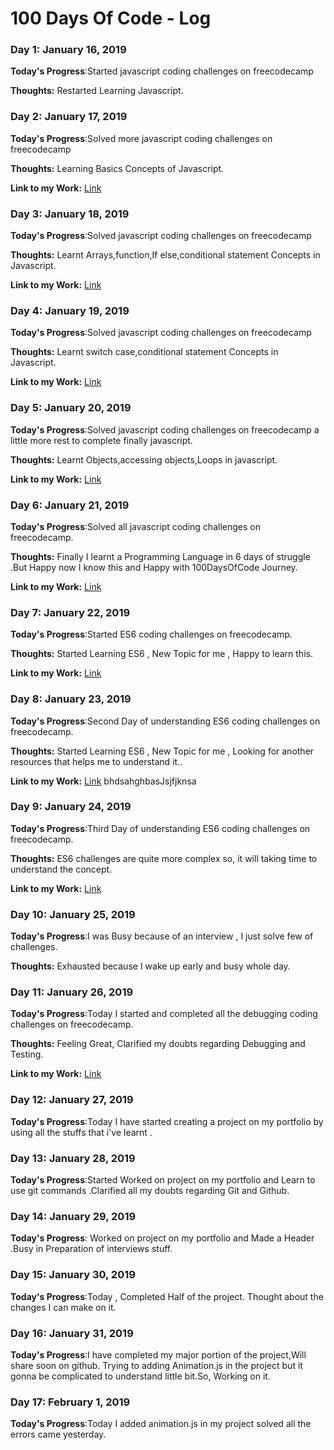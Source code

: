 # 100 Days Of Code - Log

### Day 1: January 16, 2019 

**Today's Progress**:Started javascript coding challenges on freecodecamp

**Thoughts:** Restarted Learning Javascript.

### Day 2: January 17, 2019 

**Today's Progress**:Solved more javascript coding challenges on freecodecamp

**Thoughts:**  Learning  Basics Concepts of Javascript.

**Link to my Work:** [Link](https://www.freecodecamp.org/manpreetgujral9)

### Day 3: January 18, 2019 

**Today's Progress**:Solved javascript coding challenges on freecodecamp

**Thoughts:**  Learnt Arrays,function,If else,conditional statement Concepts in Javascript.

**Link to my Work:** [Link](https://www.freecodecamp.org/manpreetgujral9)

### Day 4: January 19, 2019 

**Today's Progress**:Solved javascript coding challenges on freecodecamp

**Thoughts:**  Learnt switch case,conditional statement Concepts in Javascript.

**Link to my Work:** [Link](https://www.freecodecamp.org/manpreetgujral9)

### Day 5: January 20, 2019 

**Today's Progress**:Solved javascript coding challenges on freecodecamp a little more rest to complete finally javascript.

**Thoughts:**  Learnt Objects,accessing objects,Loops in javascript.

**Link to my Work:** [Link](https://www.freecodecamp.org/manpreetgujral9)

### Day 6: January 21, 2019 

**Today's Progress**:Solved all javascript coding challenges on freecodecamp.

**Thoughts:**  Finally I learnt a Programming Language in 6 days of struggle .But Happy now I know this and Happy with 100DaysOfCode Journey. 

**Link to my Work:** [Link](https://www.freecodecamp.org/manpreetgujral9)

### Day 7: January 22, 2019 

**Today's Progress**:Started ES6 coding challenges on freecodecamp.

**Thoughts:**  Started Learning ES6 , New Topic for me , Happy to learn this. 

**Link to my Work:** [Link](https://www.freecodecamp.org/manpreetgujral9)

### Day 8: January 23, 2019 

**Today's Progress**:Second Day of understanding ES6 coding challenges on freecodecamp.

**Thoughts:**  Started Learning ES6 , New Topic for me , Looking for another resources that helps me to understand it.. 

**Link to my Work:** [Link](https://www.freecodecamp.org/manpreetgujral9)
bhdsahghbasJsjfjknsa 

### Day 9: January 24, 2019 

**Today's Progress**:Third Day of understanding ES6 coding challenges on freecodecamp.

**Thoughts:** ES6 challenges are quite more complex so, it will taking time to understand the concept.

**Link to my Work:** [Link](https://www.freecodecamp.org/manpreetgujral9)

### Day 10: January 25, 2019 

**Today's Progress**:I was Busy because of an interview , I just solve few of challenges.

**Thoughts:** Exhausted because I wake up early and busy whole day.

### Day 11: January 26, 2019 

**Today's Progress**:Today I started and completed all the debugging coding challenges on freecodecamp.

**Thoughts:** Feeling Great, Clarified my doubts regarding Debugging and Testing.

**Link to my Work:** [Link](https://www.freecodecamp.org/manpreetgujral9)

### Day 12: January 27, 2019 

**Today's Progress**:Today I have started creating a project on my portfolio by using all the stuffs that i've learnt .

### Day 13: January 28, 2019
**Today's Progress**:Started Worked on project on my portfolio and Learn to use git commands .Clarified all my doubts regarding Git and Github. 

### Day 14: January 29, 2019
**Today's Progress**: Worked on project on my portfolio and Made a Header .Busy in Preparation of interviews stuff. 

### Day 15: January 30, 2019
**Today's Progress**:Today , Completed Half of the project. Thought about the changes I can make on it.

### Day 16: January 31, 2019
**Today's Progress**:I have completed my major portion of the project,Will share soon on github. Trying to adding Animation.js in the project but it gonna be complicated to understand little bit.So, Working on it.

### Day 17: February 1, 2019
**Today's Progress**:Today I added animation.js in my project solved all the errors came yesterday.



